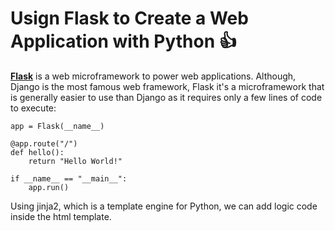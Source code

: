 # Usign Flask to Create a Web Application with Python :+1:

[**Flask**](http://flask.pocoo.org/docs/0.12/) is a web microframework to power web applications. Although, Django is the most famous web framework, Flask it's a microframework that is generally easier to use than Django as it requires only a few lines of code to execute:

```from flask import Flask
app = Flask(__name__)

@app.route("/")
def hello():
    return "Hello World!"

if __name__ == "__main__":
    app.run()
```

Using jinja2, which is a template engine for Python, we can add logic code inside the html template.
